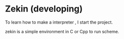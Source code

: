 # Zekin (developing)

To learn how to make a interpreter , I start the project.

zekin is a simple environment in C or Cpp to run scheme.
